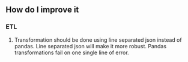 ## How do I improve it


### ETL

1. Transformation should be done using line separated json instead of pandas. Line separated json will make it more robust. Pandas transformations fail on one single line of error.